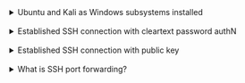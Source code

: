<details>
<summary>Ubuntu and Kali as Windows subsystems installed</summary>

![](screenshots/Ubuntu.png)
<br/>
![](screenshots/Debian.png)
</details>
<br/>

<details>
<summary>
Established SSH connection with cleartext password authN
</summary>

#### Remote server
```diff
! Set PasswordAuth to Yes
```
![](screenshots/sshd_config.png)
<br/>
![](screenshots/ssh-server.png)
#### Client
![](screenshots/client_access.png)
</details>
<br/>

<details>
<summary>
Established SSH connection with public key
</summary>

#### Client
![](screenshots/scp_client.png)
<br/>

#### Remote server
![](screenshots/pubkey_server.png)
```diff
! It's important to create authorized_keys file containing keys
user@DESKTOP-V7R5J56:~/.ssh$ cat uploaded_key.pub >> authorized_keys
```
<br/>

![](screenshots/sshd_config2.png)

#### Client
![](screenshots/client_pubkey-access.png)
</details>
<br/>

<details>
<summary>
What is SSH port forwarding?
</summary>

<p>
SSH port forwarding is a mechanism in SSH for tunneling application ports from the client machine to the server machine, or vice versa. 
It can be used for adding encryption to legacy applications, going through firewalls,
and some system administrators and IT professionals use it for opening backdoors into the internal network from their home machines. 
It can also be abused by hackers and malware to open access from the Internet to the internal network.
</p>

![](screenshots/port-forwarding.png)
</details>

